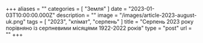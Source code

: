 +++
aliases = ""
categories = [ "Земля" ]
date = "2023-01-03T10:00:00.000Z"
description = ""
image = "/images/article-2023-august-uk.png"
tags = [ "2023", "клiмат", "серпень" ]
title = "Серпень 2023 року порівняно із серпневими місяцями 1922-2022 років"
type = "post"
url = ""
+++


